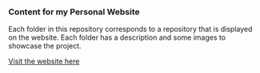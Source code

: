 ### Content for my Personal Website

Each folder in this repository corresponds to a repository that is displayed on the website. Each folder has a description and some images to showcase the project.

[Visit the website here](https://ehanover.github.io)